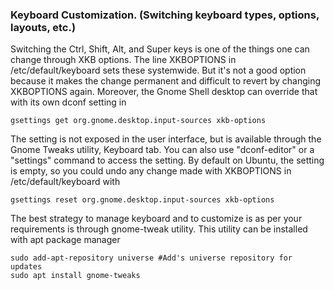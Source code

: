 
### Keyboard Customization. (Switching keyboard types, options, layouts, etc.)
Switching the Ctrl, Shift, Alt, and Super keys is one of the things one can change through XKB options. The line XKBOPTIONS in /etc/default/keyboard sets these systemwide. But it's not a good option because it makes the change permanent and difficult to revert by changing XKBOPTIONS again. Moreover, the Gnome Shell desktop can override that with its own dconf setting in 
```shell
gsettings get org.gnome.desktop.input-sources xkb-options
```
The setting is not exposed in the user interface, but is available through the Gnome Tweaks utility, Keyboard tab. You can also use "dconf-editor" or a "settings" command to access the setting.
By default on Ubuntu, the setting is empty, so you could undo any change made with XKBOPTIONS in /etc/default/keyboard  with
```shell
gsettings reset org.gnome.desktop.input-sources xkb-options
```
The best strategy to manage keyboard and to customize is as per your requirements is through gnome-tweak utility. This utility can be installed with apt package manager

```shell
sudo add-apt-repository universe #Add's universe repository for updates
sudo apt install gnome-tweaks
```
